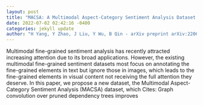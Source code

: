 ```yaml
--- 
layout: post 
title: "MACSA: A Multimodal Aspect-Category Sentiment Analysis Dataset with Multimodal Fine-grained Aligned Annotations" 
date: 2022-07-02 02:42:16 -0400 
categories: jekyll update 
author: "H Yang, Y Zhao, J Liu, Y Wu, B Qin - arXiv preprint arXiv:2206.13969, 2022" 
--- 
```

Multimodal fine-grained sentiment analysis has recently attracted increasing attention due to its broad applications. However, the existing multimodal fine-grained sentiment datasets most focus on annotating the fine-grained elements in text but ignore those in images, which leads to the fine-grained elements in visual content not receiving the full attention they deserve. In this paper, we propose a new dataset, the Multimodal Aspect-Category Sentiment Analysis (MACSA) dataset, which Cites: Graph convolution over pruned dependency trees improves